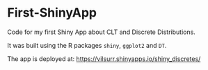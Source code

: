 # First-ShinyApp
Code for my first Shiny App about CLT and Discrete Distributions.

It was built using the R packages `shiny`, `ggplot2` and `DT`.

The app is deployed at: https://vilsurr.shinyapps.io/shiny_discretes/